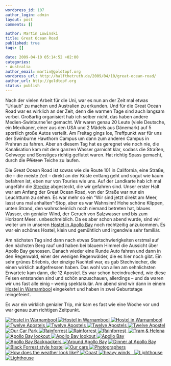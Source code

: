 ```yaml
--- 
wordpress_id: 107
author_login: admin
layout: post
comments: []

author: Martin Lowinski
title: Great Ocean Road
published: true
tags: []

date: 2009-04-10 05:14:52 +02:00
categories: 
- Australia
author_email: martin@goldtopf.org
wordpress_url: http://halfthetruth.de/2009/04/10/great-ocean-road/
author_url: http://goldtopf.org
status: publish
---
```

Nach der vielen Arbeit f&uuml;r die Uni, war es nun an der Zeit mal etwas  &ldquo;Urlaub&rdquo; zu machen und Australien zu erkunden. Und f&uuml;r die Great Ocean  Road war es wirklich an der Zeit, denn die warmen Tage sind auch langsam  vorbei. Gro&szlig;artig organisiert hab ich selber nicht, das haben andere  Medien-Swinburne&rsquo;ler gemacht. Wir waren genau 20 Leute (viele Deutsche,  ein Mexikaner, einer aus den USA und 2 M&auml;dels aus D&auml;nemark) auf 5  sportlich gro&szlig;e Autos verteilt. Am Freitag gings los, Treffpunkt war f&uuml;r  uns der Swinburne Hawthorn Campus um dann zum anderen Campus in Prahran  zu fahren. Aber an diesem Tag hat es geregnet wie noch nie, die  Kanalisation kam mit dem ganzen Wasser garnicht klar, sodass die  Stra&szlig;en, Gehwege und Sonstiges richtig geflutet waren. Hat richtig Spass  gemacht, durch die <del>Pf&uuml;tzen</del> Teiche zu laufen.

Die Great Ocean Road ist sowas wie die Route 101 in California, eine  Stra&szlig;e, die &ndash; die meiste Zeit &ndash; direkt an der K&uuml;ste entlang geht und  sogut wie kaum befahren ist, eben nur von Touries wie uns. Auf der  Landkarte hab ich mal ungef&auml;hr die <a href="http://maps.google.com/maps?f=d&amp;source=s_d&amp;saddr=Great+Ocean+Rd&amp;daddr=-38.774964,143.426514+to:Great+Ocean+Rd+to:Great+Ocean+Rd+to:Great+Ocean+Rd+to:Princes+Hwy&amp;hl=en&amp;geocode=FU7ftv0dYD-ZCA%3B%3BFRe8sf0dM_WICA%3BFQBUs_0dDGODCA%3BFYIvtf0djDmCCA%3BFdJWtv0dyjF-CA&amp;mra=dme&amp;mrcr=0&amp;mrsp=1&amp;sz=12&amp;via=1,2,3,4&amp;sll=-38.713911,143.472519&amp;sspn=0.136623,0.30899&amp;ie=UTF8&amp;ll=-38.496594,143.610535&amp;spn=1.096289,2.471924&amp;z=9">Strecke</a> abgesteckt, die wir gefahren sind. Unser erster Halt war am Anfang der  Great Ocean Road, von der Stra&szlig;e war nur ein Leuchtturm zu sehen. Es war  mehr so ein &ldquo;Wir sind jetzt direkt am Meer, lasst uns mal  anhalten&rdquo;-Stop, aber es war Wahnsinn! Hohe sch&ouml;ne Klippen, unten Strand,  den wahrscheinlich noch niemand betreten hat, blaues Wasser, ein  genialer Wind, der Geruch von Salzwasser und bis zum Horizont Meer..  unbeschreiblich.
Da es aber schon abend wurde, sind wir weiter um in unseren <a href="http://www.apollobaybackpackers.com.au/">Hostel in Apollo Bay</a> noch rechtzeitig anzukommen. Es war ein sch&ouml;nes Hostel, klein und gem&uuml;htlich und irgendwie sehr famili&auml;r.

Am n&auml;chsten Tag sind dann nach etwas Startschwierigkeiten erstmal  auf den n&auml;chsten Berg rauf und haben bei blauem Himmel die Aussicht &uuml;ber  Apollo Bay genossen. Danach wieder eine Runde Auto fahren und dann in  den Regenwald, einer der wenigen Regenw&auml;lder, die es hier noch gibt. Ein  sehr gr&uuml;nes Erlebnis, der einzige Nachteil war, es gab Stechviecher,  die einen wirklich aufgefressen haben. Das wohl von allen am  sehnlichsten Erwartete kam dann, die 12 Apostel. Es war schon  beeindruckend, wie diese Felsen entstanden sind und sch&ouml;n anzuschauen,  allerdings &ndash; und da waren wir uns fast alle einig &ndash; wenig spektakul&auml;r.  Am abend sind wir dann in einem <a href="http://www.beachbackpackers.com.au/">Hostel in Warnambool</a> eingekehrt und haben in zwei Geburtstage reingefeiert.

Es war ein wirklich genialer Trip, mir kam es fast wie eine Woche vor und war genau zum richtigen Zeitpunkt.
<div class="flickrset"><a title="Hostel in Warnambool" rel="lightbox[Australia]" href="http://farm4.static.flickr.com/3385/3444474093_c88b935e9b.jpg"><img src="http://farm4.static.flickr.com/3385/3444474093_c88b935e9b_s.jpg" alt="Hostel in Warnambool" /></a><a title="Hostel in Warnambool" rel="lightbox[Australia]" href="http://farm4.static.flickr.com/3574/3444473007_8259a999be.jpg"> <img src="http://farm4.static.flickr.com/3574/3444473007_8259a999be_s.jpg" alt="Hostel in Warnambool" /></a><a title="Hostel in Warnambool" rel="lightbox[Australia]" href="http://farm4.static.flickr.com/3321/3444471949_0fea49428c.jpg"> <img src="http://farm4.static.flickr.com/3321/3444471949_0fea49428c_s.jpg" alt="Hostel in Warnambool" /></a><a title="Twelve Apostels" rel="lightbox[Australia]" href="http://farm4.static.flickr.com/3588/3445275838_89afff145f.jpg"> <img src="http://farm4.static.flickr.com/3588/3445275838_89afff145f_s.jpg" alt="Twelve Apostels" /></a><a title="Twelve Apostels" rel="lightbox[Australia]" href="http://farm4.static.flickr.com/3344/3444465571_fb642aa414.jpg"> <img src="http://farm4.static.flickr.com/3344/3444465571_fb642aa414_s.jpg" alt="Twelve Apostels" /></a><a title="Twelve Apostels" rel="lightbox[Australia]" href="http://farm4.static.flickr.com/3403/3444462311_a3e5c327c1.jpg"> <img src="http://farm4.static.flickr.com/3403/3444462311_a3e5c327c1_s.jpg" alt="Twelve Apostels" /></a><a title="Twelve Apostel" rel="lightbox[Australia]" href="http://farm4.static.flickr.com/3581/3446444417_fcb05375fa.jpg"> <img src="http://farm4.static.flickr.com/3581/3446444417_fcb05375fa_s.jpg" alt="Twelve Apostel" /></a><a title="Our Car Park" rel="lightbox[Australia]" href="http://farm4.static.flickr.com/3336/3445285052_a27b1c2a3c.jpg"> <img src="http://farm4.static.flickr.com/3336/3445285052_a27b1c2a3c_s.jpg" alt="Our Car Park" /></a><a title="Rainforrest" rel="lightbox[Australia]" href="http://farm4.static.flickr.com/3664/3445262446_18242240c9.jpg"> <img src="http://farm4.static.flickr.com/3664/3445262446_18242240c9_s.jpg" alt="Rainforrest" /></a><a title="Rainforrest" rel="lightbox[Australia]" href="http://farm4.static.flickr.com/3392/3445260812_d045f68da4.jpg"> <img src="http://farm4.static.flickr.com/3392/3445260812_d045f68da4_s.jpg" alt="Rainforrest" /></a> <a title="Rainforrest" rel="lightbox[Australia]" href="http://farm4.static.flickr.com/3409/3445258880_3b2c3104b5.jpg"><img src="http://farm4.static.flickr.com/3409/3445258880_3b2c3104b5_s.jpg" alt="Rainforrest" /></a><a rel="lightbox[Australia]" href="http://farm4.static.flickr.com/3298/3445251056_3235d58179.jpg"> <img src="http://farm4.static.flickr.com/3298/3445251056_3235d58179_s.jpg" alt="" /></a><a title="Tram &amp; Helena" rel="lightbox[Australia]" href="http://farm4.static.flickr.com/3651/3444429131_eb01736a62.jpg"> <img src="http://farm4.static.flickr.com/3651/3444429131_eb01736a62_s.jpg" alt="Tram &amp; Helena" /></a><a title="Apollo Bay lookout" rel="lightbox[Australia]" href="http://farm4.static.flickr.com/3588/3445245150_605d4812d2.jpg"> <img src="http://farm4.static.flickr.com/3588/3445245150_605d4812d2_s.jpg" alt="Apollo Bay lookout" /></a><a title="Apollo Bay lookout" rel="lightbox[Australia]" href="http://farm4.static.flickr.com/3345/3445243994_188531c86f.jpg"> <img src="http://farm4.static.flickr.com/3345/3445243994_188531c86f_s.jpg" alt="Apollo Bay lookout" /></a><a title="Apollo Bay" rel="lightbox[Australia]" href="http://farm4.static.flickr.com/3664/3444421481_8afc81f2e2.jpg"> <img src="http://farm4.static.flickr.com/3664/3444421481_8afc81f2e2_s.jpg" alt="Apollo Bay" /></a><a title="Apollo Bay Backpackers" rel="lightbox[Australia]" href="http://farm4.static.flickr.com/3599/3445237700_e26bd04291.jpg"> <img src="http://farm4.static.flickr.com/3599/3445237700_e26bd04291_s.jpg" alt="Apollo Bay Backpackers" /></a><a title="Around Apollo Bay" rel="lightbox[Australia]" href="http://farm4.static.flickr.com/3638/3445227254_bf120b4cfe.jpg"> <img src="http://farm4.static.flickr.com/3638/3445227254_bf120b4cfe_s.jpg" alt="Around Apollo Bay" /></a> <a title="Dinner at Apollo Bay" rel="lightbox[Australia]" href="http://farm4.static.flickr.com/3411/3445225930_8f9afe35c3.jpg"><img src="http://farm4.static.flickr.com/3411/3445225930_8f9afe35c3_s.jpg" alt="Dinner at Apollo Bay" /></a> <a title="Black Forrest style hostel" rel="lightbox[Australia]" href="http://farm4.static.flickr.com/3547/3444407261_eaf89c2969.jpg"><img src="http://farm4.static.flickr.com/3547/3444407261_eaf89c2969_s.jpg" alt="Black Forrest style hostel" /></a> <a title="Our cars" rel="lightbox[Australia]" href="http://farm4.static.flickr.com/3574/3445223468_216b2bb945.jpg"><img src="http://farm4.static.flickr.com/3574/3445223468_216b2bb945_s.jpg" alt="Our cars" /></a><a title="Photographers" rel="lightbox[Australia]" href="http://farm4.static.flickr.com/3413/3444402409_e8732cdcdd.jpg"> <img src="http://farm4.static.flickr.com/3413/3444402409_e8732cdcdd_s.jpg" alt="Photographers" /></a><a title="How does the weather look like?" rel="lightbox[Australia]" href="http://farm4.static.flickr.com/3314/3444401697_bd6ae89b73.jpg"> <img src="http://farm4.static.flickr.com/3314/3444401697_bd6ae89b73_s.jpg" alt="How does the weather look like?" /></a><a title="Coast" rel="lightbox[Australia]" href="http://farm4.static.flickr.com/3361/3445218318_4b3c69b226.jpg"> <img src="http://farm4.static.flickr.com/3361/3445218318_4b3c69b226_s.jpg" alt="Coast" /></a><a title="heavy winds" rel="lightbox[Australia]" href="http://farm4.static.flickr.com/3650/3444396935_c136309507.jpg"> <img src="http://farm4.static.flickr.com/3650/3444396935_c136309507_s.jpg" alt="heavy winds" /></a><a rel="lightbox[Australia]" href="http://farm4.static.flickr.com/3656/3444395949_3da98be504.jpg"> <img src="http://farm4.static.flickr.com/3656/3444395949_3da98be504_s.jpg" alt="" /></a><a rel="lightbox[Australia]" href="http://farm4.static.flickr.com/3347/3444391723_110daafbfb.jpg"> <img src="http://farm4.static.flickr.com/3347/3444391723_110daafbfb_s.jpg" alt="" /></a><a title="Lighthouse" rel="lightbox[Australia]" href="http://farm4.static.flickr.com/3363/3445208534_292992a52f.jpg"> <img src="http://farm4.static.flickr.com/3363/3445208534_292992a52f_s.jpg" alt="Lighthouse" /></a> <a title="Lighthouse" rel="lightbox[Australia]" href="http://farm4.static.flickr.com/3305/3445203836_a7bd6a4b7f.jpg"><img src="http://farm4.static.flickr.com/3305/3445203836_a7bd6a4b7f_s.jpg" alt="Lighthouse" /></a></div>
